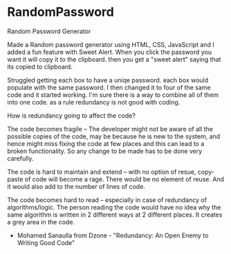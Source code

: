 # RandomPassword
Random Password Generator

Made a Random password generator using HTML, CSS, JavaScript and I added a fun feature with Sweet Alert.
When you click the password you want it will copy it to the clipboard. then you get a "sweet alert" saying that its copied to clipboard. 

Struggled getting each box to have a uniqe password. each box would populate with the same password. I then changed it to four of the same code and it started working. I'm sure there is a way to combine all of them into one code. as a rule redundancy is not good with coding. 

How is redundancy going to affect the code?

The code becomes fragile – The developer might not be aware of all the possible copies of the code, may be because he is new to the system, and hence might miss fixing the code at few places and this can lead to a broken functionality. So any change to be made has to be done very carefully.

The code is hard to maintain and extend – with no option of resue, copy-paste of code will become a rage. There would be no element of reuse. And it would also add to the number of lines of code.

The code becomes hard to read – especially in case of redundancy of algorithms/logic. The person reading the code would have no idea why the same algorithm is written in 2 different ways at 2 different places. It creates a grey area in the code.

- Mohamed Sanaulla from Dzone - "Redundancy: An Open Enemy to Writing Good Code"
